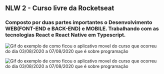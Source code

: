 ## NLW 2 - Curso livre da Rocketseat

### Composto por duas partes importantes o Desenvolvimento WEB(FONT-END e BACK-END) e  MOBILE. Trabalhando com as tecnologias React e React Native em Typescript.

![Gif do exemplo de como ficou o aplicativo movel do curso que ocorreu do dia 03/08/2020 a 07/08/2020 que é sobre programação ](https://github.com/victorborges97/NLW2-2020/blob/master/gif/Expo%20(1).gif)

![Gif do exemplo de como ficou o aplicativo movel do curso que ocorreu do dia 03/08/2020 a 07/08/2020 que é sobre programação ](https://media3.giphy.com/media/YRDPusnX5w35SOmCLx/giphy.gif)

